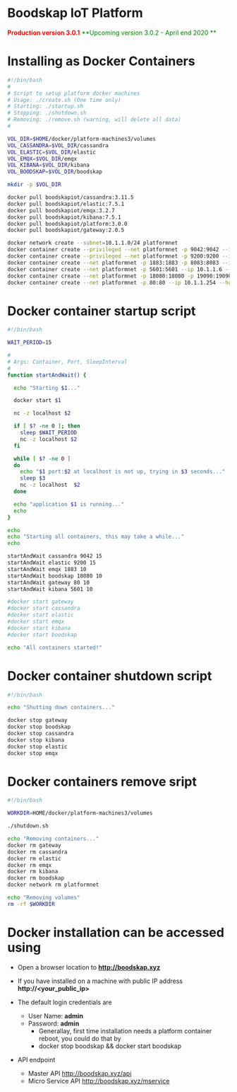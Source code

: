 # Boodskap IoT Platform

<span style="color:red">**Production version 3.0.1**</span>
<span style="color:green">**Upcoming version 3.0.2 - April end 2020 **</span>

# Installing as Docker Containers
```bash
#!/bin/bash
#
# Script to setup platform docker machines
# Usage: ./create.sh (One time only)
# Starting: ./startup.sh
# Stopping: ./shutdown.sh
# Removing: ./remove.sh (warning, will delete all data)
#

VOL_DIR=$HOME/docker/platform-machines3/volumes
VOL_CASSANDRA=$VOL_DIR/cassandra
VOL_ELASTIC=$VOL_DIR/elastic
VOL_EMQX=$VOL_DIR/emqx
VOL_KIBANA=$VOL_DIR/kibana
VOL_BOODSKAP=$VOL_DIR/boodskap

mkdir -p $VOL_DIR

docker pull boodskapiot/cassandra:3.11.5
docker pull boodskapiot/elastic:7.5.1
docker pull boodskapiot/emqx:3.2.7
docker pull boodskapiot/kibana:7.5.1
docker pull boodskapiot/platform:3.0.0
docker pull boodskapiot/gateway:2.0.5

docker network create --subnet=10.1.1.0/24 platformnet
docker container create --privileged --net platformnet -p 9042:9042 --ip 10.1.1.3 --hostname cassandra --name cassandra -v $VOL_CASSANDRA:/root/data boodskapiot/cassandra:3.11.5
docker container create --privileged --net platformnet -p 9200:9200 --ip 10.1.1.4 --hostname elastic --name elastic -v $VOL_ELASTIC:/home/elastic/data boodskapiot/elastic:7.5.1
docker container create --net platformnet -p 1883:1883 -p 8083:8083 --ip 10.1.1.5 --hostname emqx --name emqx -v $VOL_EMQX:/root/data/mnesia boodskapiot/emqx:3.2.7
docker container create --net platformnet -p 5601:5601 --ip 10.1.1.6 --hostname kibana --name kibana -v $VOL_KIBANA:/home/kibana/data boodskapiot/kibana:7.5.1
docker container create --net platformnet -p 18080:18080 -p 19090:19090 -p 2021:2021 --ip 10.1.1.2 --hostname boodskap --name boodskap -v $VOL_BOODSKAP:/root/data boodskapiot/platform:3.0.0
docker container create --net platformnet -p 80:80 --ip 10.1.1.254 --hostname gateway --name gateway boodskapiot/gateway:2.0.5
```

# Docker container startup script
```bash
#!/bin/bash

WAIT_PERIOD=15

#
# Args: Container, Port, SleepInterval
#
function startAndWait() {

  echo "Starting $1..."

  docker start $1

  nc -z localhost $2

  if [ $? -ne 0 ]; then
    sleep $WAIT_PERIOD
    nc -z localhost $2
  fi

  while [ $? -ne 0 ]
  do
    echo "$1 port:$2 at localhost is not up, trying in $3 seconds..."
    sleep $3
    nc -z localhost  $2
  done

  echo "application $1 is running..."
  echo
}

echo
echo "Starting all containers, this may take a while..."
echo

startAndWait cassandra 9042 15
startAndWait elastic 9200 15
startAndWait emqx 1883 10
startAndWait boodskap 18080 10
startAndWait gateway 80 10
startAndWait kibana 5601 10

#docker start gateway
#docker start cassandra
#docker start elastic
#docker start emqx
#docker start kibana
#docker start boodskap

echo "All containers started!"
```

# Docker container shutdown script
```bash
#!/bin/bash

echo "Shutting down containers..."

docker stop gateway
docker stop boodskap
docker stop cassandra
docker stop kibana
docker stop elastic
docker stop emqx

```

# Docker containers remove sript
```bash
#!/bin/bash

WORKDIR=HOME/docker/platform-machines3/volumes

./shutdown.sh

echo "Removing containers..."
docker rm gateway
docker rm cassandra
docker rm elastic
docker rm emqx
docker rm kibana
docker rm boodskap
docker network rm platformnet

echo "Removing volumes"
rm -rf $WORKDIR
```

# Docker installation can be accessed using
* Open a browser location to  **http://boodskap.xyz**
* If you have installed on a machine with public IP address **http://<your_public_ip>**
* The default login credentials are
  * User Name: **admin**
  * Password: **admin**
    * Generallay, first time installation needs a platform container reboot, you could do that by
    * docker stop boodskap && docker start boodskap
  
* API endpoint
  * Master API http://boodskap.xyz/api
  * Micro Service API http://boodskap.xyz/mservice
